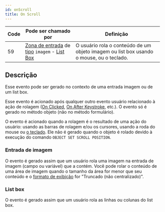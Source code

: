 ```yaml
---
id: onScroll
title: On Scroll
---
```


| Code | Pode ser chamado por                                                                                                                                     | Definição                                                                                               |
| ---- | -------------------------------------------------------------------------------------------------------------------------------------------------------- | ------------------------------------------------------------------------------------------------------- |
| 59   | [Zona de entrada](FormObjects/input_overview.md) de [tipo](FormObjects/properties_Object.md#type) `imagem` - [List Box](FormObjects/listbox_overview.md) | O usuário rola o conteúdo de um objeto imagem ou list box usando o mouse, ou o teclado. |

## Descrição

Esse evento pode ser gerado no contexto de uma entrada imagem ou de um list box.

Esse evento é acionado após qualquer outro evento usuário relacionado à ação de rolagem ([On Clicked](onClicked.md), [On After Keystroke](onAfterKeystroke.md), etc.). O evento só é gerado no método objeto (não no método formulário).

O evento é acionado quando a rolagem é o resultado de uma ação do usuário: usando as barras de rolagem e/ou os cursores, usando a roda do mouse ou [o teclado](FormObjects/properties_Appearance.md#vertical-scroll-bar). Ele não é gerado quando o objeto é rolado devido à execução do comando `OBJECT SET SCROLL POSITION`.

### Entrada de imagem

O evento é gerado assim que um usuário rola uma imagem na entrada de imagem (campo ou variável) que a contém. Você pode rolar o conteúdo de uma área de imagem quando o tamanho da área for menor que seu conteúdo e o [formato de exibição](FormObjects/properties_Display.md#picture-format) for "Truncado (não centralizado)".

### List box

O evento é gerado assim que um usuário rola as linhas ou colunas do list box.
